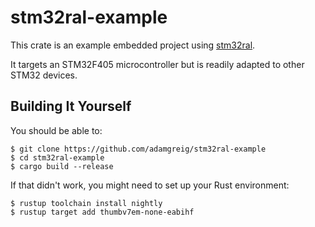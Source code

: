 # stm32ral-example

This crate is an example embedded project using
[stm32ral](https://github.com/adamgreig/stm32ral).

It targets an STM32F405 microcontroller but is readily adapted to other
STM32 devices.

## Building It Yourself

You should be able to:

```
$ git clone https://github.com/adamgreig/stm32ral-example
$ cd stm32ral-example
$ cargo build --release
```

If that didn't work, you might need to set up your Rust environment:

```
$ rustup toolchain install nightly
$ rustup target add thumbv7em-none-eabihf
```
